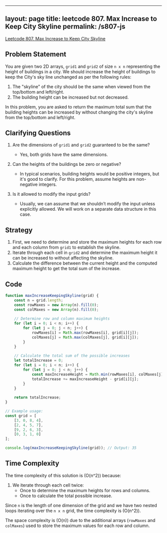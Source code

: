 
---
layout: page
title: leetcode 807. Max Increase to Keep City Skyline
permalink: /s807-js
---
[Leetcode 807. Max Increase to Keep City Skyline](https://algoadvance.github.io/algoadvance/l807)
## Problem Statement

You are given two 2D arrays, `grid1` and `grid2` of size `n x n` representing the height of buildings in a city. We should increase the height of buildings to keep the City's sky line unchanged as per the following rules:

1. The "skyline" of the city should be the same when viewed from the top/bottom and left/right.
2. The building height can be increased but not decreased.

In this problem, you are asked to return the maximum total sum that the building heights can be increased by without changing the city's skyline from the top/bottom and left/right.

## Clarifying Questions

1. Are the dimensions of `grid1` and `grid2` guaranteed to be the same?
   - Yes, both grids have the same dimensions.
   
2. Can the heights of the buildings be zero or negative?
   - In typical scenarios, building heights would be positive integers, but it's good to clarify. For this problem, assume heights are non-negative integers.

3. Is it allowed to modify the input grids?
   - Usually, we can assume that we shouldn’t modify the input unless explicitly allowed. We will work on a separate data structure in this case.

## Strategy

1. First, we need to determine and store the maximum heights for each row and each column from `grid1` to establish the skyline.
2. Iterate through each cell in `grid2` and determine the maximum height it can be increased to without affecting the skyline.
3. Calculate the difference between the current height and the computed maximum height to get the total sum of the increase.

## Code

```javascript
function maxIncreaseKeepingSkyline(grid) {
    const n = grid.length;
    const rowMaxes = new Array(n).fill(0);
    const colMaxes = new Array(n).fill(0);
    
    // Determine row and column maximum heights
    for (let i = 0; i < n; i++) {
        for (let j = 0; j < n; j++) {
            rowMaxes[i] = Math.max(rowMaxes[i], grid[i][j]);
            colMaxes[j] = Math.max(colMaxes[j], grid[i][j]);
        }
    }
    
    // Calculate the total sum of the possible increases
    let totalIncrease = 0;
    for (let i = 0; i < n; i++) {
        for (let j = 0; j < n; j++) {
            const maxIncreaseHeight = Math.min(rowMaxes[i], colMaxes[j]);
            totalIncrease += maxIncreaseHeight - grid[i][j];
        }
    }
    
    return totalIncrease;
}

// Example usage:
const grid = [
    [3, 0, 8, 4],
    [2, 4, 5, 7],
    [9, 2, 6, 3],
    [0, 3, 1, 0]
];

console.log(maxIncreaseKeepingSkyline(grid)); // Output: 35
```

## Time Complexity

The time complexity of this solution is \(O(n^2)\) because:
1. We iterate through each cell twice:
   - Once to determine the maximum heights for rows and columns.
   - Once to calculate the total possible increase.
   
Since `n` is the length of one dimension of the grid and we have two nested loops iterating over the `n x n` grid, the time complexity is \(O(n^2)\).

The space complexity is \(O(n)\) due to the additional arrays (`rowMaxes` and `colMaxes`) used to store the maximum values for each row and column.